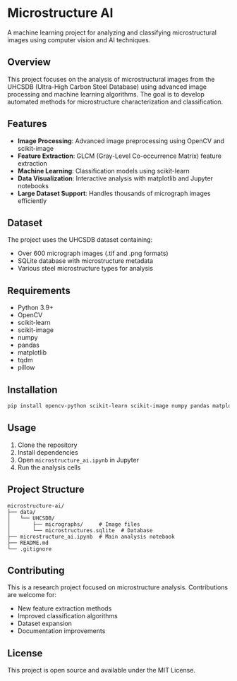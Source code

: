 # Microstructure AI

A machine learning project for analyzing and classifying microstructural images using computer vision and AI techniques.

## Overview

This project focuses on the analysis of microstructural images from the UHCSDB (Ultra-High Carbon Steel Database) using advanced image processing and machine learning algorithms. The goal is to develop automated methods for microstructure characterization and classification.

## Features

- **Image Processing**: Advanced image preprocessing using OpenCV and scikit-image
- **Feature Extraction**: GLCM (Gray-Level Co-occurrence Matrix) feature extraction
- **Machine Learning**: Classification models using scikit-learn
- **Data Visualization**: Interactive analysis with matplotlib and Jupyter notebooks
- **Large Dataset Support**: Handles thousands of micrograph images efficiently

## Dataset

The project uses the UHCSDB dataset containing:
- Over 600 micrograph images (.tif and .png formats)
- SQLite database with microstructure metadata
- Various steel microstructure types for analysis

## Requirements

- Python 3.9+
- OpenCV
- scikit-learn
- scikit-image
- numpy
- pandas
- matplotlib
- tqdm
- pillow

## Installation

```bash
pip install opencv-python scikit-learn scikit-image numpy pandas matplotlib tqdm pillow
```

## Usage

1. Clone the repository
2. Install dependencies
3. Open `microstructure_ai.ipynb` in Jupyter
4. Run the analysis cells

## Project Structure

```
microstructure-ai/
├── data/
│   └── UHCSDB/
│       ├── micrographs/     # Image files
│       └── microstructures.sqlite  # Database
├── microstructure_ai.ipynb  # Main analysis notebook
├── README.md
└── .gitignore
```

## Contributing

This is a research project focused on microstructure analysis. Contributions are welcome for:
- New feature extraction methods
- Improved classification algorithms
- Dataset expansion
- Documentation improvements

## License

This project is open source and available under the MIT License.
